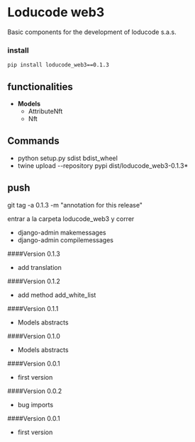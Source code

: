 # Loducode web3

Basic components for the development of loducode s.a.s.

### install

`pip install loducode_web3==0.1.3`

## functionalities

- **Models**
    - AttributeNft
    - Nft

## Commands

- python setup.py sdist bdist_wheel
- twine upload --repository pypi dist/loducode_web3-0.1.3*

## push
git tag -a 0.1.3 -m "annotation for this release"

entrar a la carpeta loducode_web3 y correr
- django-admin makemessages
- django-admin compilemessages

####Version 0.1.3
- add translation

####Version 0.1.2
- add method add_white_list

####Version 0.1.1
- Models abstracts

####Version 0.1.0
- Models abstracts

####Version 0.0.1
- first version

####Version 0.0.2
- bug imports

####Version 0.0.1
- first version
